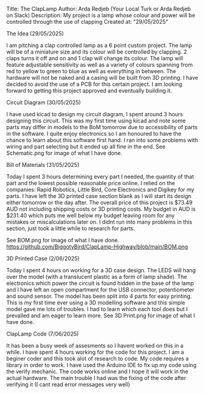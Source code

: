 Title: The ClapLamp
Author: Arda Redjeb (Your Local Turk or Arda Redjeb on Slack)
Description: My project is a lamp whose colour and power will be controlled through the use of clapping
Created at: "29/05/2025"



The Idea (29/05/2025)

I am pitching a clap controlled lamp as a 6 point custom project.
The lamp will be of a miniature size and its colour will be controlled by clapping.
2 claps turns it off and on and 1 clap will change its colour.
The lamp will feature adjustable sensitivity as well as a variety of colours spanning from red to yellow to green to blue as well as everything in between.
The hardware will not be naked and a casing will be built from 3D printing.
I have decided to avoid the use of a PCB for this certain project.
I am looking forward to getting this project approved and eventually building it.


Circuit Diagram (30/05/2025)

I have used kicad to design my circuit diagram, I spent around 3 hours designing this circuit.
This was my first time using kicad and note some parts may differ in models to the BoM tomorrow due to accessibility of parts in the software.
I quite enjoy electronics so I am honoured to have the chance to learn about this software first hand.
I ran into some problems with wiring and part selecting but it ended up all fine in the end.
See Schematic.png for image of what I have done.

Bill of Materials (31/05/2025)

Today I spent 3 hours determining every part I needed, the quantity of that part and the lowest possible reasonable price online. 
I relied on the companies: Rapid Robotics, Little Bird, Core Electronics and Digikey for my parts. 
I have left the 3D printed case section blank as I will start its design either tomorrow or the day after. 
The overall price of this project is $73.49 AUD not including shipping costs or 3D printing costs.
My budget in AUD is $231.40 which puts me well below my budget leaving room for any mistakes or miscalculations later on.
I didnt run into many problems in this section, just took a little while to research for parts.


See BOM.png for image of what I have done.
https://github.com/BiggotyBird/ClapLamp-Highway/blob/main/BOM.png

3D Printed Case (2/06/2025)

Today I spent 4 hours on working for a 3D case design.
The LEDS will hang over the model (with a translucent plastic as a form of lamp shade).
The electronics which power the circuit is found hidden in the base of the lamp and I have left an open compartment for the USB connector, potentiometer and sound sensor.
The model has been split into 4 parts for easy printing.
This is my first time ever using a 3D modelling software and this simple model gave me lots of troubles.
I had to learn which each tool does but I prevailed and am eager to learn more.
See 3D Print.png for image of what I have done.

ClapLamp Code (7/06/2025)

It has been a busy week of assesments so I havent worked on this in a while. 
I have spent 4 hours working for the code for this project.
I am a beginer coder and this took alot of research to code.
My code requires a library in order to work.
I have used the Arduino IDE to fix up my code using the verify mechanic.
The code works online and I hope it will work in the actual hardware.
The main trouble I had was the fixing of the code after verifying it (I cant read error messages very well)

